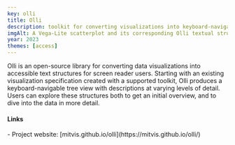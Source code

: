 ```yaml
---
key: olli
title: Olli
description: toolkit for converting visualizations into keyboard-navigable textual descriptions
imgAlt: A Vega-Lite scatterplot and its corresponding Olli textual structure
year: 2023
themes: [access]
---
```


Olli is an open-source library for converting data visualizations into accessible text structures for screen reader users. Starting with an existing visualization specification created with a supported toolkit, Olli produces a keyboard-navigable tree view with descriptions at varying levels of detail. Users can explore these structures both to get an initial overview, and to dive into the data in more detail.

<h4>Links</h4>
- Project website: [mitvis.github.io/olli](https://mitvis.github.io/olli/)
